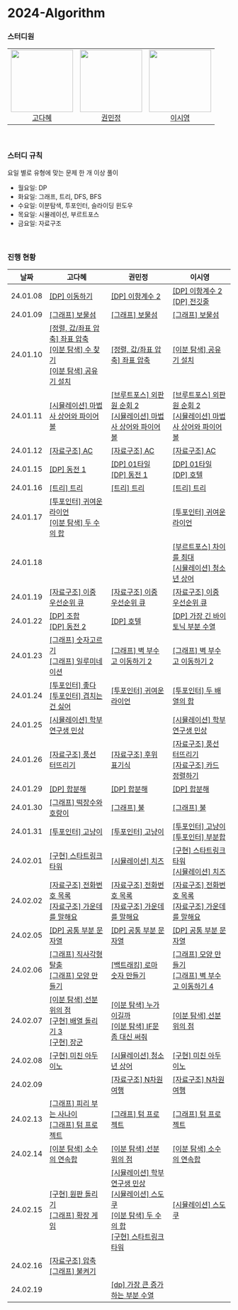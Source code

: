 # 2024-Algorithm

### 스터디원

<table>
    <tr>
        <td height="140px" align="center"> <a href="https://github.com/KodaHye">
            <img src="https://avatars.githubusercontent.com/KodaHye" width="140px" /> <br> 고다혜 </a> <br></td>
        <td height="140px" align="center"> <a href="https://github.com/minpaeng">
            <img src="https://avatars.githubusercontent.com/minpaeng" width="140px" /> <br>권민정 </a> <br></td>
        <td height="140px" align="center"> <a href="https://github.com/swy0123">
            <img src="https://avatars.githubusercontent.com/swy0123" width="140px" /> <br> 이시영</a> <br></td>
    </tr>
</table>

<br>


### 스터디 규칙

요일 별로 유형에 맞는 문제 한 개 이상 풀이

* 월요일: DP
* 화요일: 그래프, 트리, DFS, BFS
* 수요일: 이분탐색, 투포인터, 슬라이딩 윈도우
* 목요일: 시뮬레이션, 부르트포스
* 금요일: 자료구조
  

<br>

### 진행 현황

| 날짜     | 고다혜                                                       | 권민정                                                       | 이시영                                                       |
| -------- | ------------------------------------------------------------ | ------------------------------------------------------------ | ------------------------------------------------------------ |
| 24.01.08 | [[DP] 이동하기](https://www.acmicpc.net/problem/11048)       | [[DP] 이항계수 2](https://www.acmicpc.net/problem/11051)     | [[DP] 이항계수 2](https://www.acmicpc.net/problem/11051)<br />[[DP] 전깃줄](https://www.acmicpc.net/problem/2565) |
| 24.01.09 | [[그래프] 보물섬](https://www.acmicpc.net/problem/2589)      | [[그래프] 보물섬](https://www.acmicpc.net/problem/2589)      | [[그래프] 보물섬](https://www.acmicpc.net/problem/2589)      |
| 24.01.10 | [[정렬, 값/좌표 압축] 좌표 압축](https://www.acmicpc.net/problem/18870)<br />[[이분 탐색] 수 찾기](https://www.acmicpc.net/problem/1920)<br />[[이분 탐색] 공유기 설치](https://www.acmicpc.net/problem/2110) | [[정렬, 값/좌표 압축] 좌표 압축](https://www.acmicpc.net/problem/18870) | [[이분 탐색] 공유기 설치](https://www.acmicpc.net/problem/2110) |
| 24.01.11 | [[시뮬레이션] 마법사 상어와 파이어볼](https://www.acmicpc.net/problem/20056) | [[브루트포스] 외판원 순회 2](https://www.acmicpc.net/problem/10971)<br />[[시뮬레이션] 마법사 상어와 파이어볼](https://www.acmicpc.net/problem/20056) | [[브루트포스] 외판원 순회 2](https://www.acmicpc.net/problem/10971)<br />[[시뮬레이션] 마법사 상어와 파이어볼](https://www.acmicpc.net/problem/20056) |
| 24.01.12 | [[자료구조] AC](https://www.acmicpc.net/problem/5430)        | [[자료구조] AC](https://www.acmicpc.net/problem/5430)        | [[자료구조] AC](https://www.acmicpc.net/problem/5430)        |
| 24.01.15 | [[DP] 동전 1](https://www.acmicpc.net/problem/2293)          | [[DP] 01타일](https://www.acmicpc.net/problem/1904)<br />[[DP] 동전 1](https://www.acmicpc.net/problem/2293) | [[DP] 01타일](https://www.acmicpc.net/problem/1904)<br />[[DP] 호텔](https://www.acmicpc.net/problem/1106) |
| 24.01.16 | [[트리] 트리](https://www.acmicpc.net/problem/4803)          | [[트리] 트리](https://www.acmicpc.net/problem/4803)          | [[트리] 트리](https://www.acmicpc.net/problem/4803)          |
| 24.01.17 | [[투포인터] 귀여운 라이언](https://www.acmicpc.net/problem/15565)<br />[[이분 탐색] 두 수의 합](https://www.acmicpc.net/problem/9024) |                                                              | [[투포인터] 귀여운 라이언](https://www.acmicpc.net/problem/15565) |
| 24.01.18 |                                                              |                                                              | [[부르트포스] 차이를 최대](https://www.acmicpc.net/problem/10819)<br />[[시뮬레이션] 청소년 상어](https://www.acmicpc.net/problem/19236) |
| 24.01.19 | [[자료구조] 이중 우선순위 큐](https://www.acmicpc.net/problem/7662) | [[자료구조] 이중 우선순위 큐](https://www.acmicpc.net/problem/7662) | [[자료구조] 이중 우선순위 큐](https://www.acmicpc.net/problem/7662) |
| 24.01.22 | [[DP] 조합](https://www.acmicpc.net/problem/2407)<br />[[DP] 동전 2](https://www.acmicpc.net/problem/2294) | [[DP] 호텔](https://www.acmicpc.net/problem/1106)            | [[DP] 가장 긴 바이토닉 부분 수열](https://www.acmicpc.net/problem/11054) |
| 24.01.23 | [[그래프] 숫자고르기](https://www.acmicpc.net/problem/2668)<br />[[그래프] 일루미네이션](https://www.acmicpc.net/problem/5547) | [[그래프] 벽 부수고 이동하기 2](https://www.acmicpc.net/problem/14442) | [[그래프] 벽 부수고 이동하기 2](https://www.acmicpc.net/problem/14442) |
| 24.01.24 | [[투포인터] 좋다](https://www.acmicpc.net/problem/1253)<br />[[투포인터] 겹치는 건 싫어](https://www.acmicpc.net/problem/20922) | [[투포인터] 귀여운 라이언](https://www.acmicpc.net/problem/15565) | [[투포인터] 두 배열의 합](https://www.acmicpc.net/problem/2143) |
| 24.01.25 | [[시뮬레이션] 학부 연구생 민상](https://www.acmicpc.net/problem/21922) |                                                              | [[시뮬레이션] 학부 연구생 민상](https://www.acmicpc.net/problem/21922) |
| 24.01.26 | [[자료구조] 풍선 터뜨리기](https://www.acmicpc.net/problem/2346) | [[자료구조] 후위 표기식](https://www.acmicpc.net/problem/1918) | [[자료구조] 풍선 터뜨리기](https://www.acmicpc.net/problem/2346)<br />[[자료구조] 카드 정렬하기](https://www.acmicpc.net/problem/1715) |
| 24.01.29 | [[DP] 합분해](https://www.acmicpc.net/problem/2225)          | [[DP] 합분해](https://www.acmicpc.net/problem/2225)          | [[DP] 합분해](https://www.acmicpc.net/problem/2225)          |
| 24.01.30 | [[그래프] 떡장수와 호랑이](https://www.acmicpc.net/problem/16432) | [[그래프] 불](https://www.acmicpc.net/problem/5427)          | [[그래프] 불](https://www.acmicpc.net/problem/5427)          |
| 24.01.31 | [[투포인터] 고냥이](https://www.acmicpc.net/problem/16472)   | [[투포인터] 고냥이](https://www.acmicpc.net/problem/16472)   | [[투포인터] 고냥이](https://www.acmicpc.net/problem/16472)<br />[[투포인터] 부분합](https://www.acmicpc.net/problem/1806) |
| 24.02.01 | [[구현] 스타트링크 타워](https://www.acmicpc.net/problem/1089) | [[시뮬레이션] 치즈](https://www.acmicpc.net/problem/2636)    | [[구현] 스타트링크 타워](https://www.acmicpc.net/problem/1089)<br />[[시뮬레이션] 치즈](https://www.acmicpc.net/problem/2636) |
| 24.02.02 | [[자료구조] 전화번호 목록](https://www.acmicpc.net/problem/5052)<br />[[자료구조] 가운데를 말해요](https://www.acmicpc.net/problem/1655) | [[자료구조] 전화번호 목록](https://www.acmicpc.net/problem/5052)<br />[[자료구조] 가운데를 말해요](https://www.acmicpc.net/problem/1655) | [[자료구조] 전화번호 목록](https://www.acmicpc.net/problem/5052)<br />[[자료구조] 가운데를 말해요](https://www.acmicpc.net/problem/1655) |
| 24.02.05 | [[DP] 공통 부분 문자열](https://www.acmicpc.net/problem/5582) | [[DP] 공통 부분 문자열](https://www.acmicpc.net/problem/5582) | [[DP] 공통 부분 문자열](https://www.acmicpc.net/problem/5582) |
| 24.02.06 | [[그래프] 직사각형 탈출](https://www.acmicpc.net/problem/16973)<br />[[그래프] 모양 만들기](https://www.acmicpc.net/problem/16932) | [[백트래킹] 로마 숫자 만들기](https://www.acmicpc.net/problem/16922) | [[그래프] 모양 만들기](https://www.acmicpc.net/problem/16932)<br />[[그래프] 벽 부수고 이동하기 4](https://www.acmicpc.net/problem/16946) |
| 24.02.07 | [[이분 탐색] 선분 위의 점](https://www.acmicpc.net/problem/11663)<br />[[구현] 배열 돌리기 3](https://www.acmicpc.net/problem/16935)<br />[[구현] 장군](https://www.acmicpc.net/problem/16509) | [[이분 탐색] 누가 이길까](https://www.acmicpc.net/problem/28449)<br/>[[이분 탐색] IF문 좀 대신 써줘](https://www.acmicpc.net/problem/19637) | [[이분 탐색] 선분 위의 점](https://www.acmicpc.net/problem/11663) |
| 24.02.08 | [[구현] 미친 아두이노](https://www.acmicpc.net/problem/8972) | [[시뮬레이션] 청소년 상어](https://www.acmicpc.net/problem/19236) | [[구현] 미친 아두이노](https://www.acmicpc.net/problem/8972) |
| 24.02.09 |                                                              | [[자료구조] N차원 여행](https://www.acmicpc.net/problem/12867) | [[자료구조] N차원 여행](https://www.acmicpc.net/problem/12867) |
| 24.02.13 | [[그래프] 피리 부는 사나이](https://www.acmicpc.net/problem/16724)<br />[[그래프] 텀 프로젝트](https://www.acmicpc.net/problem/9466)<br /> | [[그래프] 텀 프로젝트](https://www.acmicpc.net/problem/9466) | [[그래프] 텀 프로젝트](https://www.acmicpc.net/problem/9466) |
| 24.02.14 | [[이분 탐색] 소수의 연속합](https://www.acmicpc.net/problem/1644) | [[이분 탐색] 선분 위의 점](https://www.acmicpc.net/problem/11663) | [[이분 탐색] 소수의 연속합](https://www.acmicpc.net/problem/1644) |
| 24.02.15 | [[구현] 원판 돌리기](https://www.acmicpc.net/problem/17822)<br />[[그래프] 확장 게임](https://www.acmicpc.net/problem/16920) | [[시뮬레이션] 학부 연구생 민상](https://www.acmicpc.net/problem/21922)<br /> [[시뮬레이션] 스도쿠](https://www.acmicpc.net/problem/2239)<br /> [[이분 탐색] 두 수의 합](https://www.acmicpc.net/problem/9024)<br /> [[구현] 스타트링크 타워](https://www.acmicpc.net/problem/1089) | [[시뮬레이션] 스도쿠](https://www.acmicpc.net/problem/2239)  |
| 24.02.16 | [[자료구조] 압축](https://www.acmicpc.net/problem/1662)<br />[[그래프] 불켜기](https://www.acmicpc.net/problem/11967) |                                                              |                                                              |
| 24.02.19 | | [[dp] 가장 큰 증가하는 부분 수열](https://www.acmicpc.net/problem/11055) | |
